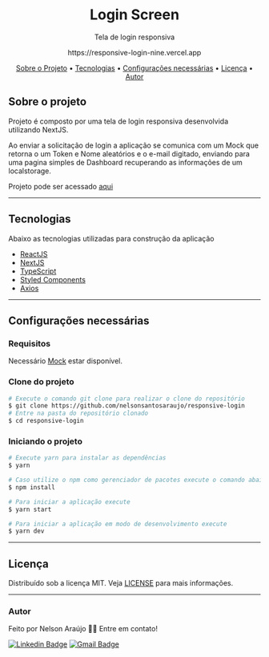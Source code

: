 <h1 align="center">
    Login Screen
</h1>
<p align="center">Tela de login responsiva</p>
<p align="center">https://responsive-login-nine.vercel.app</p>


<p align="center">
 <a href="#sobre-o-projeto">Sobre o Projeto</a> •
 <a href="#tecnologias">Tecnologias</a> •
 <a href="#configurações-necessárias">Configurações necessárias</a> •
 <a href="#licença">Licença</a> •
 <a href="#autor">Autor</a>
</p>

## Sobre o projeto

Projeto é composto por uma tela de login responsiva desenvolvida utilizando NextJS.

Ao enviar a solicitação de login a aplicação se comunica com um Mock que retorna o um Token e Nome aleatórios e o e-mail digitado, enviando para uma pagina simples de Dashboard recuperando as informações de um localstorage.

Projeto pode ser acessado [aqui](https://responsive-login-nine.vercel.app/)


---

## Tecnologias

Abaixo as tecnologias utilizadas para construção da aplicação

- [ReactJS](https://reactjs.org/)
- [NextJS](https://nextjs.org/)
- [TypeScript](https://www.typescriptlang.org/)
- [Styled Components](https://styled-components.com/)
- [Axios](https://github.com/axios/axios)

---

## Configurações necessárias

### **Requisitos**

Necessário [Mock](https://602ed3cf4410730017c51595.mockapi.io/api/v1/users) estar disponível.

### **Clone do projeto**

```bash
# Execute o comando git clone para realizar o clone do repositório
$ git clone https://github.com/nelsonsantosaraujo/responsive-login
# Entre na pasta do repositório clonado
$ cd responsive-login
```

### **Iniciando o projeto**

```bash
# Execute yarn para instalar as dependências
$ yarn

# Caso utilize o npm como gerenciador de pacotes execute o comando abaixo.
$ npm install

# Para iniciar a aplicação execute
$ yarn start

# Para iniciar a aplicação em modo de desenvolvimento execute
$ yarn dev

```

---

## Licença

Distribuído sob a licença MIT. Veja [LICENSE](LICENSE) para mais informações.

---

### Autor

Feito por Nelson Araújo 👋🏽 Entre em contato!

[![Linkedin Badge](https://img.shields.io/badge/-Nelson-blue?style=flat-square&logo=Linkedin&logoColor=white&link=https://www.linkedin.com/in/tgmarinho/)](https://www.linkedin.com/in/nelsonsantosaraujo/)
[![Gmail Badge](https://img.shields.io/badge/-nelsonsantosaraujo@hotmail.com-red?style=flat-square&link=mailto:nelsonsantosaraujo@hotmail.com)](mailto:nelsonsantosaraujo@hotmail.com)

